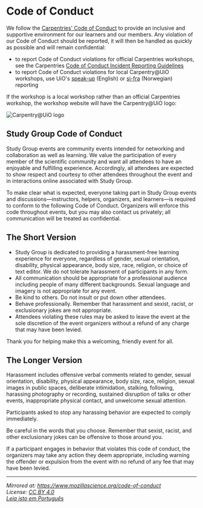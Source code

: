 # Code of Conduct

We follow the [Carpentries' Code of
Conduct](https://docs.carpentries.org/topic_folders/policies/code-of-conduct.html)
to provide an inclusive and supportive environment for our learners and
our members. Any violation of our Code of Conduct should be reported, it
will then be handled as quickly as possible and will remain
confidential:

- to report Code of Conduct violations for official Carpentries
    workshops, see the Carpentries [Code of Conduct Incident Reporting
    Guidelines](https://docs.carpentries.org/topic_folders/policies/incident-reporting.html)
- to report Code of Conduct violations for local Carpentry@UiO
    workshops, use UiO's
    [speak-up](https://www.uio.no/english/about/hse/speak-up/index.html)
    (English) or [si-fra](https://www.uio.no/om/hms/si-fra/) (Norwegian)
    reporting

If the workshop is a local workshop rather than an official Carpentries
workshop, the workshop website will have the Carpentry@UiO logo:

![Carpentry@UiO logo](/uio-carpentry-logo-circle.png)

## Study Group Code of Conduct

Study Group events are community events intended for networking and collaboration as well as learning. We value the participation of every member of the scientific community and want all attendees to have an enjoyable and fulfilling experience. Accordingly, all attendees are expected to show respect and courtesy to other attendees throughout the event and in interactions online associated with Study Group.

To make clear what is expected, everyone taking part in Study Group events and discussions—instructors, helpers, organizers, and learners—is required to conform to the following Code of Conduct. Organizers will enforce this code throughout events, but you may also contact us privately; all communication will be treated as confidential.

## The Short Version

 - Study Group is dedicated to providing a harassment-free learning experience for everyone, regardless of gender, sexual orientation, disability, physical appearance, body size, race, religion, or choice of text editor. We do not tolerate harassment of participants in any form.
 - All communication should be appropriate for a professional audience including people of many different backgrounds. Sexual language and imagery is not appropriate for any event.
 - Be kind to others. Do not insult or put down other attendees.
 - Behave professionally. Remember that harassment and sexist, racist, or exclusionary jokes are not appropriate.
 - Attendees violating these rules may be asked to leave the event at the sole discretion of the event organizers without a refund of any charge that may have been levied.

Thank you for helping make this a welcoming, friendly event for all.

## The Longer Version

Harassment includes offensive verbal comments related to gender, sexual orientation, disability, physical appearance, body size, race, religion, sexual images in public spaces, deliberate intimidation, stalking, following, harassing photography or recording, sustained disruption of talks or other events, inappropriate physical contact, and unwelcome sexual attention.

Participants asked to stop any harassing behavior are expected to comply immediately.

Be careful in the words that you choose. Remember that sexist, racist, and other exclusionary jokes can be offensive to those around you.

If a participant engages in behavior that violates this code of conduct, the organizers may take any action they deem appropriate, including warning the offender or expulsion from the event with no refund of any fee that may have been levied.

---

*Mirrored at: https://www.mozillascience.org/code-of-conduct*  
*License: [CC BY 4.0](http://creativecommons.org/licenses/by/4.0/)*  
*[Leia isto em Português](https://github.com/mozillascience/studyGroup/blob/gh-pages/codeOfConduct-pt.md)*